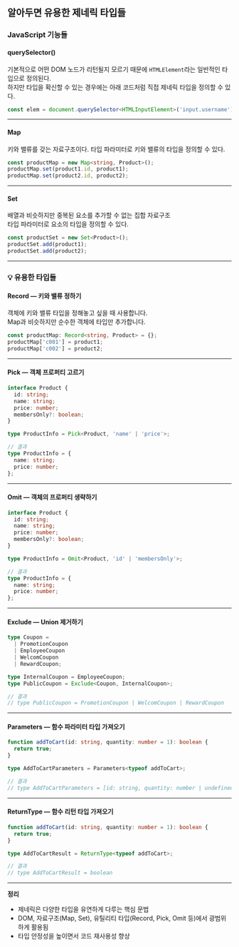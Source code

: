 ## 알아두면 유용한 제네릭 타입들

### JavaScript 기능들

#### querySelector()
기본적으로 어떤 DOM 노드가 리턴될지 모르기 때문에 `HTMLElement`라는 일반적인 타입으로 정의된다.  
하지만 타입을 확신할 수 있는 경우에는 아래 코드처럼 직접 제네릭 타입을 정의할 수 있다.

```ts
const elem = document.querySelector<HTMLInputElement>('input.username');
```

---

#### Map
키와 밸류를 갖는 자료구조이다. 타입 파라미터로 키와 밸류의 타입을 정의할 수 있다.

```ts
const productMap = new Map<string, Product>();
productMap.set(product1.id, product1);
productMap.set(product2.id, product2);
```

---

#### Set
배열과 비슷하지만 중복된 요소를 추가할 수 없는 집합 자료구조  
타입 파라미터로 요소의 타입을 정의할 수 있다.

```ts
const productSet = new Set<Product>();
productSet.add(product1);
productSet.add(product2);
```

---

### 💡 유용한 타입들

#### Record — 키와 밸류 정하기
객체에 키와 밸류 타입을 정해놓고 싶을 때 사용합니다.  
Map과 비슷하지만 순수한 객체에 타입만 추가합니다.

```ts
const productMap: Record<string, Product> = {};
productMap['c001'] = product1;
productMap['c002'] = product2;
```

---

#### Pick — 객체 프로퍼티 고르기

```ts
interface Product {
  id: string;
  name: string;
  price: number;
  membersOnly?: boolean;
}

type ProductInfo = Pick<Product, 'name' | 'price'>;

// 결과
type ProductInfo = {
  name: string;
  price: number;
};
```

---

#### Omit — 객체의 프로퍼티 생략하기

```ts
interface Product {
  id: string;
  name: string;
  price: number;
  membersOnly?: boolean;
}

type ProductInfo = Omit<Product, 'id' | 'membersOnly'>;

// 결과
type ProductInfo = {
  name: string;
  price: number;
};
```

---

#### Exclude — Union 제거하기

```ts
type Coupon =
  | PromotionCoupon
  | EmployeeCoupon
  | WelcomCoupon
  | RewardCoupon;

type InternalCoupon = EmployeeCoupon;
type PublicCoupon = Exclude<Coupon, InternalCoupon>;

// 결과
// type PublicCoupon = PromotionCoupon | WelcomCoupon | RewardCoupon
```

---

#### Parameters — 함수 파라미터 타입 가져오기

```ts
function addToCart(id: string, quantity: number = 1): boolean {
  return true;
}

type AddToCartParameters = Parameters<typeof addToCart>;

// 결과
// type AddToCartParameters = [id: string, quantity: number | undefined]
```

---

#### ReturnType — 함수 리턴 타입 가져오기

```ts
function addToCart(id: string, quantity: number = 1): boolean {
  return true;
}

type AddToCartResult = ReturnType<typeof addToCart>;

// 결과
// type AddToCartResult = boolean
```

---

**정리**
- 제네릭은 다양한 타입을 유연하게 다루는 핵심 문법
- DOM, 자료구조(Map, Set), 유틸리티 타입(Record, Pick, Omit 등)에서 광범위하게 활용됨
- 타입 안정성을 높이면서 코드 재사용성 향상
